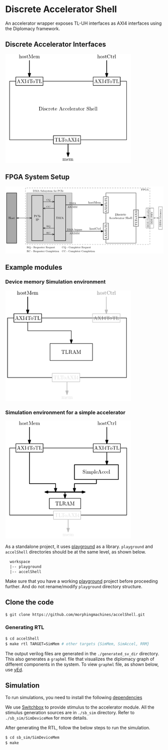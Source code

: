 Discrete Accelerator Shell
=======================

An accelerator wrapper exposes TL-UH interfaces as AXI4 interfaces using the Diplomacy framework.


## Discrete Accelerator Interfaces 
<img src="./doc/DiscreteAccel.png" width="400" />

## FPGA System Setup 
<img src="./doc/SystemSetup.png" width="800"/>

## Example modules

### Device memory Simulation environment 
<img src="./doc/SimDeviceMem.png" width="400"/>

### Simulation environment for a simple accelerator
<img src="./doc/SimAccel.png" width="400"/>

As a standalone project, it uses [playground](https://github.com/morphingmachines/playground.git) as a library. `playground` and `accelShell` directories should be at the same level, as shown below.  
```
  workspace
  |-- playground
  |-- accelShell
```
Make sure that you have a working [playground](https://github.com/morphingmachines/playground.git) project before proceeding further. And do not rename/modify `playground` directory structure.

## Clone the code
```sh
$ git clone https://github.com/morphingmachines/accelShell.git
```
### Generating RTL
```sh
$ cd accelShell
$ make rtl TARGET=SimMem # other targets {SimMem, SimAccel, RRM}            
```
The output verilog files are generated in the `./generated_sv_dir` directory. This also generates a `graphml` file that visualizes the diplomacy graph of different components in the system. To view `graphml` file, as shown below, use [yEd](https://askubuntu.com/a/504178).

## Simulation
To run simulations, you need to install the following [dependencies](./doc/dependencies.md)

We use [Switchbox](https://github.com/zeroasiccorp/switchboard) to provide stimulus to the accelerator module. All the stimulus generation sources are in `./sb_sim` directory. Refer to `./sb_sim/SimDeviceMem` for more details.

After generating the RTL, follow the below steps to run the simulation.
```sh
$ cd sb_sim/SimDeviceMem
$ make 
```

